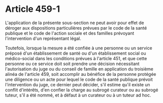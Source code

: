 # Article 459-1

L'application de la présente sous-section ne peut avoir pour effet de déroger aux dispositions particulières prévues par le code de la santé publique et le code de l'action sociale et des familles prévoyant l'intervention d'un représentant légal.

Toutefois, lorsque la mesure a été confiée à une personne ou un service préposé d'un établissement de santé ou d'un établissement social ou médico-social dans les conditions prévues à l'article 451, et que cette personne ou ce service doit soit prendre une décision nécessitant l'autorisation du juge ou du conseil de famille en application du troisième alinéa de l'article 459, soit accomplir au bénéfice de la personne protégée une diligence ou un acte pour lequel le code de la santé publique prévoit l'intervention du juge, ce dernier peut décider, s'il estime qu'il existe un conflit d'intérêts, d'en confier la charge au subrogé curateur ou au subrogé tuteur, s'il a été nommé, et à défaut à un curateur ou à un tuteur ad hoc.
